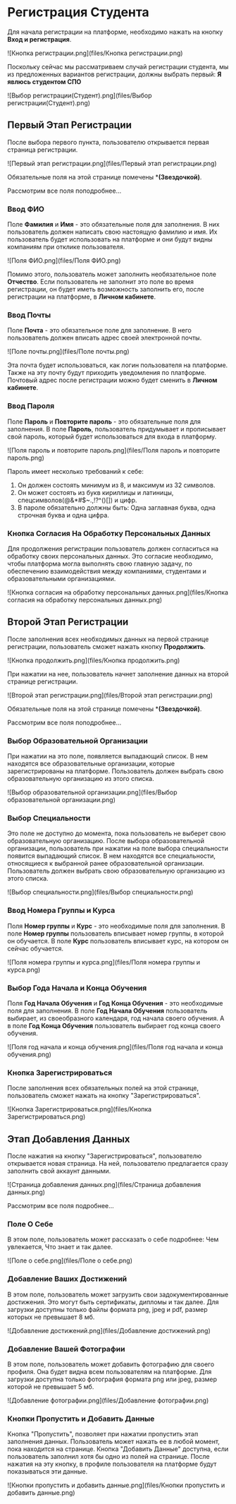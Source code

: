 # Регистрация Студента
Для начала регистрации на платформе, 
необходимо нажать на кнопку **Вход и регистрация**.

![Кнопка регистрации.png](files/Кнопка регистрации.png)

Поскольку сейчас мы рассматриваем случай регистрации студента, 
мы из предложенных вариантов регистрации, 
должны выбрать первый: **Я явлюсь студентом СПО**

![Выбор регистрации(Студент).png](files/Выбор регистрации(Студент).png)

## Первый Этап Регистрации
После выбора первого пункта, 
пользователю открывается первая страница регистрации.

![Первый этап регистрации.png](files/Первый этап регистрации.png)

Обязательные поля на этой странице помечены ***(Звездочкой)**.

Рассмотрим все поля поподробнее...

### Ввод ФИО
Поле **Фамилия** и **Имя** - это обязательные поля для заполнения.
В них пользователь должен написать свою настоящую фамилию и имя.
Их пользователь будет использовать на платформе 
и они будут видны компаниям при отклике пользователя.

![Поля ФИО.png](files/Поля ФИО.png)

Помимо этого, пользователь может заполнить необязательное поле **Отчество**.
Если пользователь не заполнит это поле во время регистрации,
он будет иметь возможность заполнить его, после регистрации на платформе,
в **Личном кабинете**.

### Ввод Почты
Поле **Почта** - это обязательное поле для заполнение.
В него пользователь должен вписать адрес своей электронной почты.

![Поле почты.png](files/Поле почты.png)

Эта почта будет использоваться, как логин пользователя на платформе.
Также на эту почту будут приходить уведомления по платформе.
Почтовый адрес после регистрации можно будет сменить в **Личном кабинете**.

### Ввод Пароля
Поле **Пароль** и **Повторите пароль** - это обязательные поля для заполнения.
В поле **Пароль**, пользователь придумывает и прописывает свой пароль, 
который будет использоваться для входа в платформу. 

![Поля пароль и повторите пароль.png](files/Поля пароль и повторите пароль.png)

Пароль имеет несколько требований к себе:

1. Он должен состоять минимум из 8, и максимум из 32 символов.
2. Он может состоять из букв кириллицы и латиницы, спецсимволов(@&*#$~.,!?^()[]) и цифр.
3. В пароле обязательно должны быть: Одна заглавная буква, одна строчная буква и одна цифра.

### Кнопка Согласия На Обработку Персональных Данных
Для продолжения регистрации пользователь должен 
согласиться на обработку своих персональных данных.
Это согласие необходимо, чтобы платформа могла выполнять свою главную задачу,
по обеспечению взаимодействия между компаниями, студентами и образовательными организациями.

![Кнопка согласия на обработку персональных данных.png](files/Кнопка согласия на обработку персональных данных.png)

## Второй Этап Регистрации
После заполнения всех необходимых данных на первой странице регистрации,
пользователь сможет нажать кнопку **Продолжить**. 

![Кнопка продолжить.png](files/Кнопка продолжить.png)

При нажатии на нее, пользователь начнет заполнение данных на второй странице регистрации.

![Второй этап регистрации.png](files/Второй этап регистрации.png)

Обязательные поля на этой странице помечены ***(Звездочкой)**.

Рассмотрим все поля поподробнее...

### Выбор Образовательной Организации
При нажатии на это поле, появляется выпадающий список. В нем находятся все образовательные
организации, которые зарегистрированы на платформе. 
Пользователь должен выбрать свою образовательную организацию из этого списка. 

![Выбор образовательной организации.png](files/Выбор образовательной организации.png)

### Выбор Специальности
Это поле не доступно до момента, пока пользователь не выберет свою образовательную организацию.
После выбора образовательной организации, пользователь при нажатии на поле выбора специальности
появится выпадающий список. В нем находятся все специальности, относящиеся к выбранной ранее
образовательной организации.
Пользователь должен выбрать свою образовательную организацию из этого списка.

![Выбор специальности.png](files/Выбор специальности.png)

### Ввод Номера Группы и Курса
Поля **Номер группы** и **Курс** - это необходимые поля для заполнения.
В поле **Номер группы** пользователь вписывает номер группы, в которой он обучается.
В поле **Курс** пользователь вписывает курс, на котором он сейчас обучается.

![Поля номера группы и курса.png](files/Поля номера группы и курса.png)

### Выбор Года Начала и Конца Обучения
Поля **Год Начала Обучения** и **Год Конца Обучения** - это необходимые поля для заполнения.
В поле **Год Начала Обучения** пользователь выбирает, из своеобразного календаря,
год начала своего обучения. А в поле **Год Конца Обучения** пользователь выбирает год конца
своего обучения.

![Поля год начала и конца обучения.png](files/Поля год начала и конца обучения.png)

### Кнопка Зарегистрироваться
После заполнения всех обязательных полей на этой странице, пользователь
сможет нажать на кнопку "Зарегистрироваться".

![Кнопка Зарегистрироваться.png](files/Кнопка Зарегистрироваться.png)

## Этап Добавления Данных
После нажатия на кнопку "Зарегистрироваться", пользователю открывается
новая страница. На ней, пользователю предлагается сразу заполнить свой
аккаунт данными.

![Страница добавления данных.png](files/Страница добавления данных.png)

Рассмотрим все поля подробнее...

### Поле О Себе
В этом поле, пользователь может рассказать о себе подробнее: Чем увлекается, Что знает и так далее.

![Поле о себе.png](files/Поле о себе.png)

### Добавление Ваших Достижений
В этом поле, пользователь может загрузить свои задокументированные
достижения. Это могут быть сертификаты, дипломы и так далее.
Для загрузки доступны только файлы формата png, jpeg и pdf, размер
которых не превышает 8 мб.

![Добавление достижений.png](files/Добавление достижений.png)

### Добавление Вашей Фотографии
В этом поле, пользователь может добавить фотографию для своего профиля.
Она будет видна всем пользователям на платформе. Для загрузки
доступна только фотография формата png или jpeg, размер которой
не превышает 5 мб.

![Добавление фотографии.png](files/Добавление фотографии.png)

### Кнопки Пропустить и Добавить Данные
Кнопка "Пропустить", позволяет при нажатии пропустить этап заполнения данных.
Пользователь может нажать ее в любой момент, пока находится на странице.
Кнопка "Добавить Данные" доступна, если пользователь заполнил хотя бы
одно из полей на странице. После нажатия на эту кнопку, в профиле
пользователя на платформе будут показываться эти данные.

![Кнопки пропустить и добавить данные.png](files/Кнопки пропустить и добавить данные.png)
